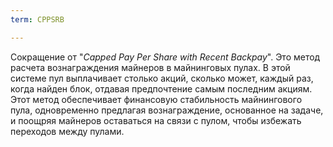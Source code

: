 ```yaml
---
term: CPPSRB

---
```

Сокращение от "*Capped Pay Per Share with Recent Backpay*". Это метод расчета вознаграждения майнеров в майнинговых пулах. В этой системе пул выплачивает столько акций, сколько может, каждый раз, когда найден блок, отдавая предпочтение самым последним акциям. Этот метод обеспечивает финансовую стабильность майнингового пула, одновременно предлагая вознаграждение, основанное на задаче, и поощряя майнеров оставаться на связи с пулом, чтобы избежать переходов между пулами.